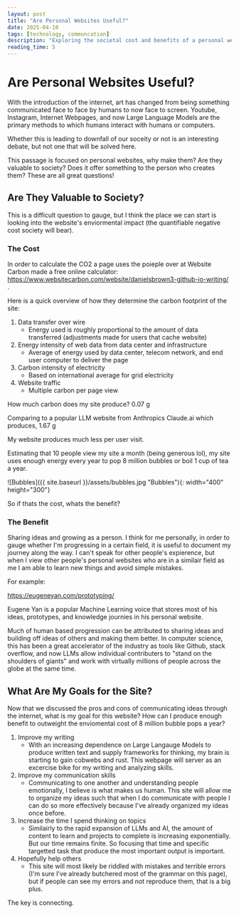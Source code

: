 ```yaml
---
layout: post
title: "Are Personal Websites Useful?"
date: 2025-04-10
tags: [technology, communcation]
description: "Exploring the societal cost and benefits of a personal website and digital communication."
reading_time: 5
---
```


# Are Personal Websites Useful?

With the introduction of the internet, art has changed from being something communicated face to face by humans to now face to screen. Youtube, Instagram, Internet Webpages, and now Large Language Models are the primary methods to which humans interact with humans or computers. 

Whether this is leading to downfall of our soceity or not is an interesting debate, but not one that will be solved here. 

This passage is focused on personal websites, why make them? Are they valuable to society? Does it offer something to the person who creates them? These are all great questions!

## Are They Valuable to Society?

This is a difficult question to gauge, but I think the place we can start is looking into the website's enviormental impact (the quantifiable negative cost society will bear). 

### The Cost

In order to calculate the CO2 a page uses the poieple over at Website Carbon made a free online calculator: https://www.websitecarbon.com/website/danielsbrown3-github-io-writing/ .

Here is a quick overview of how they determine the carbon footprint of the site:

1. Data transfer over wire
    * Energy used is roughly proportional to the amount of data transferred (adjustments made for users that cache website)
2. Energy intensity of web data from data center and infrastructure
    * Average of energy used by data center, telecom network, and end user computer to deliver the page
3. Carbon intensity of electricity
    * Based on international average for grid electricity
4. Website traffic
    * Multiple carbon per page view 

How much carbon does my site produce?
0.07 g 

Comparing to a popular LLM website from Anthropics Claude.ai which produces,
1.67 g 

My website produces much less per user visit.

Estimating that 10 people view my site a month (being generous lol), my site uses enough energy every year to pop 8 million bubbles or boil 1 cup of tea a year.

![Bubbles]({{ site.baseurl }}/assets/bubbles.jpg "Bubbles"){: width="400" height="300"}

So if thats the cost, whats the benefit?

### The Benefit

Sharing ideas and growing as a person. I think for me personally, in order to gauge whether I'm progressing in a certain field, it is useful to document my journey along the way. I can't speak for other people's expierence, but when I view other people's personal websites who are in a similair field as me I am able to learn new things and avoid simple mistakes.

For example:

https://eugeneyan.com/prototyping/

Eugene Yan is a popular Machine Learning voice that stores most of his ideas, prototypes, and knowledge journies in his personal website. 

Much of human based progression can be attributed to sharing ideas and building off ideas of others and making them better. In computer science, this has been a great accelerator of the industry as tools like Github, stack overflow, and now LLMs allow individual contributers to "stand on the shoulders of giants" and work with virtually millions of people across the globe at the same time.

## What Are My Goals for the Site?

Now that we discussed the pros and cons of communicating ideas through the internet, what is my goal for this website? How can I produce enough benefit to outweight the enviomental cost of 8 million bubble pops a year?

1. Improve my writing
    * With an increasing dependence on Large Langauge Models to produce written text and supply frameworks for thinking, my brain is starting to gain cobwebs and rust. This webpage will server as an excercise bike for my writing and analyzing skills.
2. Improve my communication skills
    * Communicating to one another and understanding people emotionally, I believe is what makes us human. This site will allow me to organize my ideas such that when I do communicate with people I can do so more effectively because I've already organized my ideas once before.
3. Increase the time I spend thinking on topics
    * Similairly to the rapid expansion of LLMs and AI, the amount of content to learn and projects to complete is increasing exponentially. But our time remains finite. So focusing that time and specific targetted task that produce the most important output is important.
4. Hopefully help others
    * This site will most likely be riddled with mistakes and terrible errors (I'm sure I've already butchered most of the grammar on this page), but if people can see my errors and not reproduce them, that is a big plus. 


The key is connecting.